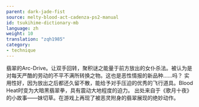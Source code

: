 ```yaml
---
parent: dark-jade-fist
source: melty-blood-act-cadenza-ps2-manual
id: tsukihime-dictionary-mb
language: zh
weight: 10
translation: "zqh1985"
category:
- technique
---
```


翡翠的Arc-Drive。让双手回转，聚积谜之能量于前方放出的女仆杀法。被认为是对每天严酷的劳动的不平不满所转换之物。这也是恶性情报的新品种……吗？
实用性好，因为放出之后都还久留不散，能给予对手压迫的优秀的飞行道具。Blood Heat时变为大暗黑翡翠拳，具有震动大地程度的迫力。
出处来自于《歌月十夜》的小故事——妹切草。在游戏上再现了被恶灵附身的翡翠展现的绝妙动作。
